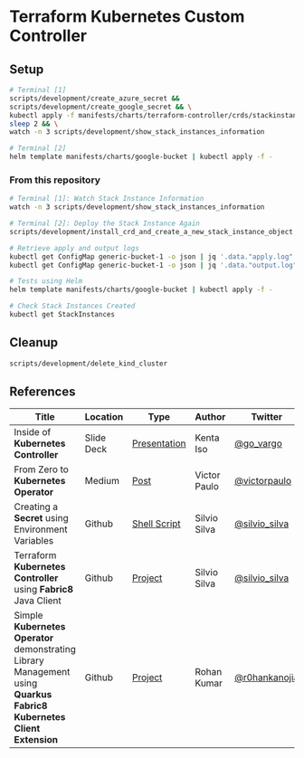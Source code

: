 # Terraform Kubernetes Custom Controller

## Setup

```bash
# Terminal [1]
scripts/development/create_azure_secret &&
scripts/development/create_google_secret && \
kubectl apply -f manifests/charts/terraform-controller/crds/stackinstance.yaml && \
sleep 2 && \
watch -n 3 scripts/development/show_stack_instances_information

# Terminal [2]
helm template manifests/charts/google-bucket | kubectl apply -f -
```

### From this repository

```bash
# Terminal [1]: Watch Stack Instance Information
watch -n 3 scripts/development/show_stack_instances_information

# Terminal [2]: Deploy the Stack Instance Again
scripts/development/install_crd_and_create_a_new_stack_instance_object

# Retrieve apply and output logs
kubectl get ConfigMap generic-bucket-1 -o json | jq '.data."apply.log"'  -r
kubectl get ConfigMap generic-bucket-1 -o json | jq '.data."output.log"' -r

# Tests using Helm
helm template manifests/charts/google-bucket | kubectl apply -f -

# Check Stack Instances Created
kubectl get StackInstances
```

## Cleanup

```bash
scripts/development/delete_kind_cluster
```

## References

Title                                                                                                                 | Location   | Type                                                                                                | Author       | Twitter                                           | Linkedin                                                                      | Github                                         
--------------------------------------------------------------------------------------------------------------------- | ---------- | --------------------------------------------------------------------------------------------------- | ------------ | ------------------------------------------------- | ----------------------------------------------------------------------------- | -----------------------------------------------
Inside of **Kubernetes Controller**                                                                                   | Slide Deck | [Presentation](https://speakerdeck.com/govargo/inside-of-kubernetes-controller?slide=42)            | Kenta Iso    | [@go_vargo](https://twitter.com/go_vargo)         |                                                                               | 
From Zero to **Kubernetes Operator**                                                                                  | Medium     | [Post](https://medium.com/@victorpaulo/from-zero-to-kubernetes-operator-dd06436b9d89)               | Victor Paulo | [@victorpaulo](https://twitter.com/victorpaulo)   | [victorpaulo](https://www.linkedin.com/in/victorpaulo/detail/contact-info/)   |
Creating a **Secret** using Environment Variables                                                                     | Github     | [Shell Script](https://github.com/smsilva/terraform-packager/blob/main/kubernetes/create-secret.sh) | Silvio Silva | [@silvio_silva](https://twitter.com/silvio_silva) | [silviomsilva](https://www.linkedin.com/in/silviomsilva/detail/contact-info/) | 
Terraform **Kubernetes Controller** using **Fabric8** Java Client                                                     | Github     | [Project](https://github.com/smsilva/terraform-kubernetes-controller)                               | Silvio Silva | [@silvio_silva](https://twitter.com/silvio_silva) | [silviomsilva](https://www.linkedin.com/in/silviomsilva/detail/contact-info/) | [smsilva](https://github.com/smsilva)
Simple **Kubernetes Operator** demonstrating Library Management using **Quarkus Fabric8 Kubernetes Client Extension** | Github     | [Project](https://github.com/rohanKanojia/librarybookoperatorinjava)                                | Rohan Kumar  | [@r0hankanojia](https://twitter.com/r0hankanojia) |                                                                               | [rohanKanojia](https://github.com/rohanKanojia)

